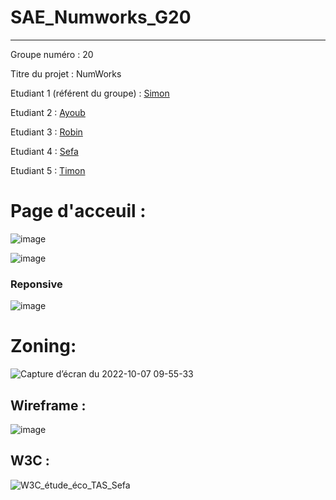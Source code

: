 # SAE_Numworks_G20
***
Groupe numéro : 20

Titre du projet : NumWorks 

Etudiant 1 (référent du groupe) :  [Simon](mailto:simon.bonnin@edu.univ-fcomte.fr?subject=SAE_1_05_06)

Etudiant 2 : [Ayoub](mailto:ayoub.tajani@edu.univ-fcomte.fr?subject=SAE_1_05_06) 

Etudiant 3 : [Robin](mailto:robin.cassard@edu.univ-fcomte.fr?subject=SAE_1_05_06) 

Etudiant 4 : [Sefa](mailto:sefa.tas@edu.univ-fcomte.fr?subject=SAE_1_05_06) 

Etudiant 5 : [Timon](mailto:timon.dubreuil@edu.univ-fcomte.fr?subject=SAE_1_05_06) 

# Page d'acceuil :
![image](https://user-images.githubusercontent.com/89230848/194497968-716a2464-8a6b-48c7-91d7-5848a61077ae.png)

![image](https://user-images.githubusercontent.com/89230848/194498101-38f5a4d9-1304-4bc3-9223-27893485d188.png)

### Reponsive 
![image](https://user-images.githubusercontent.com/89230848/194498437-37505042-77ce-4999-a596-9a3513f437e2.png)

# Zoning:
![Capture d’écran du 2022-10-07 09-55-33](https://user-images.githubusercontent.com/113607390/194502457-54d4a713-911b-4fc9-9e84-038372653f4e.png)

## Wireframe :
![image](https://user-images.githubusercontent.com/89230848/194499313-b503d285-7b52-4dcf-a766-c54ef4d8199b.png)

## W3C :
![W3C_étude_éco_TAS_Sefa](https://user-images.githubusercontent.com/113607390/197150001-9b69879b-dce9-4c3f-a131-21b7b9ae3d01.png)






